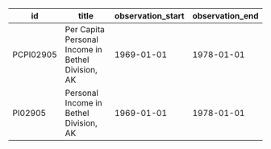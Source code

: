 | id        | title                                             | observation_start   | observation_end   |
|-----------|---------------------------------------------------|---------------------|-------------------|
| PCPI02905 | Per Capita Personal Income in Bethel Division, AK | 1969-01-01          | 1978-01-01        |
| PI02905   | Personal Income in Bethel Division, AK            | 1969-01-01          | 1978-01-01        |